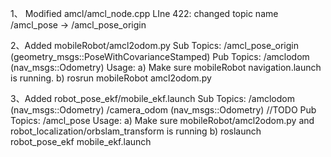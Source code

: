 1、 Modified amcl/amcl_node.cpp
     LIne 422: changed topic name
     /amcl_pose -> /amcl_pose_origin

2、Added mobileRobot/amcl2odom.py
     Sub Topics:
          /amcl_pose_origin (geometry_msgs::PoseWithCovarianceStamped)
     Pub Topics:
          /amclodom (nav_msgs::Odometry)
     Usage:
          a) Make sure mobileRobot navigation.launch is running.
          b) rosrun mobileRobot amcl2odom.py

3、Added robot_pose_ekf/mobile_ekf.launch
     Sub Topics:
          /amclodom (nav_msgs::Odometry)
          /camera_odom (nav_msgs::Odometry)  //TODO
     Pub Topics:
          /amcl_pose
     Usage:
          a) Make sure mobileRobot/amcl2odom.py and robot_localization/orbslam_transform is running
          b) roslaunch robot_pose_ekf mobile_ekf.launch
